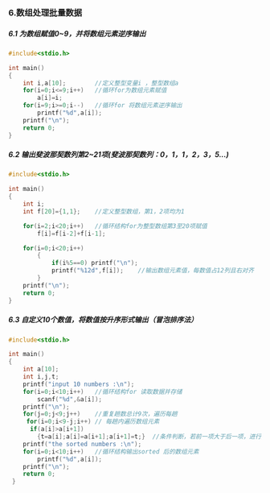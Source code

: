 ### 6.数组处理批量数据
##### 6.1 为数组赋值0~9，并将数组元素逆序输出

```C
#include<stdio.h>

int main()
{
	int i,a[10];		//定义整型变量i ，整型数组a  
	for(i=0;i<=9;i++)	//循环for为数组元素赋值 
		a[i]=i;
	for(i=9;i>=0;i--)	//循环for 将数组元素逆序输出 
		printf("%d",a[i]);
	printf("\n");
	return 0;
}
```

##### 6.2 输出斐波那契数列第2~21项(斐波那契数列：0，1，1，2，3，5...)

```c
#include<stdio.h>

int main()
{
	int i;
	int f[20]={1,1};	//定义整型数组，第1，2项均为1 

	for(i=2;i<20;i++)	//循环结构for为整型数组第3至20项赋值 
		f[i]=f[i-2]+f[i-1];

	for(i=0;i<20;i++)
		{
			if(i%5==0) printf("\n");
			printf("%12d",f[i]);	//输出数组元素值，每数值占12列且右对齐 
		}
	printf("\n");
	return 0;
}

``` 

##### 6.3 自定义10个数值，将数值按升序形式输出（冒泡排序法）


```c
#include<stdio.h>

int main()
{
	int a[10];
	int i,j,t;
	printf("input 10 numbers :\n");
	for(i=0;i<10;i++)	//循环结构for 读取数据并存储 
		scanf("%d",&a[i]);
	printf("\n");
	for(j=0;j<9;j++)	//重复趟数总计9次，遍历每趟 
	 for(i=0;i<9-j;i++)	// 每趟内遍历数组元素 
	  if(a[i]>a[i+1])
	  	{t=a[i];a[i]=a[i+1];a[i+1]=t;}	//条件判断，若前一项大于后一项，进行数值交换 
	printf("the sorted numbers :\n");
	for(i=0;i<10;i++)	//循环结构输出sorted 后的数组元素 
		printf("%d",a[i]);	
	printf("\n");
	return 0;
 } 
```